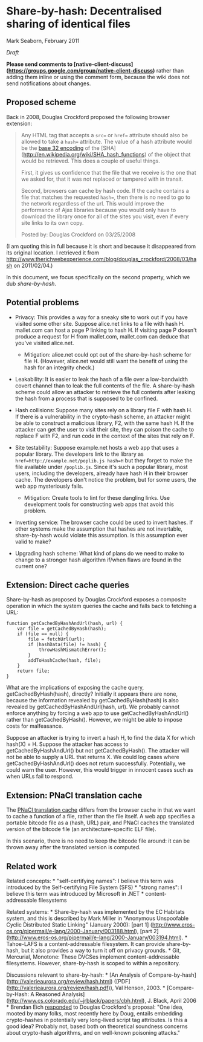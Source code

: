 # Share-by-hash: Decentralised sharing of identical files

Mark Seaborn, February 2011

_Draft_

**Please send comments to [native-client-discuss]
(https://groups.google.com/group/native-client-discuss)** rather than adding
them inline or using the comment form, because the wiki does not send
notifications about changes.

## Proposed scheme

Back in 2008, Douglas Crockford proposed the following browser extension:

> Any HTML tag that accepts a `src=` or `href=` attribute should also be allowed
> to take a `hash=` attribute. The value of a hash attribute would be the [base
> 32 encoding](http://www.crockford.com/wrmg/base32.html) of the [SHA]
> (http://en.wikipedia.org/wiki/SHA_hash_functions) of the object that would be
> retrieved. This does a couple of useful things.
>
> First, it gives us confidence that the file that we receive is the one that we
> asked for, that it was not replaced or tampered with in transit.
>
> Second, browsers can cache by hash code. If the cache contains a file that
> matches the requested `hash=`, then there is no need to go to the network
> regardless of the url. This would improve the performance of Ajax libraries
> because you would only have to download the library once for all of the sites
> you visit, even if every site links to its own copy.
>
> Posted by: Douglas Crockford on 03/25/2008

(I am quoting this in full because it is short and because it disappeared from
its original location. I retrieved it from
http://www.therichwebexperience.com/blog/douglas_crockford/2008/03/hash on
2011/02/04.)

In this document, we focus specifically on the second property, which we dub
_share-by-hash_.

## Potential problems

*   Privacy: This provides a way for a sneaky site to work out if you have
    visited some other site. Suppose alice.net links to a file with hash H.
    mallet.com can host a page P linking to hash H. If visiting page P doesn't
    produce a request for H from mallet.com, mallet.com can deduce that you've
    visited alice.net.

    *   Mitigation: alice.net could opt out of the share-by-hash scheme for file
        H. (However, alice.net would still want the benefit of using the hash
        for an integrity check.)

*   Leakability: It is easier to leak the hash of a file over a low-bandwidth
    covert channel than to leak the full contents of the file. A share-by-hash
    scheme could allow an attacker to retrieve the full contents after leaking
    the hash from a process that is supposed to be confined.

*   Hash collisions: Suppose many sites rely on a library file F with hash H. If
    there is a vulnerability in the crypto-hash scheme, an attacker might be
    able to construct a malicious library, F2, with the same hash H. If the
    attacker can get the user to visit their site, they can poison the cache to
    replace F with F2, and run code in the context of the sites that rely on F.

*   Site testability: Suppose example.net hosts a web app that uses a popular
    library. The developers link to the library as
    `href=http://example.net/poplib.js hash=H` but they forget to make the file
    available under `/poplib.js`. Since it's such a popular library, most users,
    including the developers, already have hash H in their browser cache. The
    developers don't notice the problem, but for some users, the web app
    mysteriously fails.

    *   Mitigation: Create tools to lint for these dangling links. Use
        development tools for constructing web apps that avoid this problem.

*   Inverting service: The browser cache could be used to invert hashes. If
    other systems make the assumption that hashes are not invertable,
    share-by-hash would violate this assumption. Is this assumption ever valid
    to make?

*   Upgrading hash scheme: What kind of plans do we need to make to change to a
    stronger hash algorithm if/when flaws are found in the current one?

## Extension: Direct cache queries

Share-by-hash as proposed by Douglas Crockford exposes a composite operation in
which the system queries the cache and falls back to fetching a URL:

```
function getCachedByHashAndUrl(hash, url) {
    var file = getCachedByHash(hash);
    if (file == null) {
        file = fetchUrl(url);
        if (hashData(file) != hash) {
            throwHashMismatchError();
        }
        addToHashCache(hash, file);
    }
    return file;
}
```

What are the implications of exposing the cache query, getCachedByHash(hash),
directly? Initially it appears there are none, because the information revealed
by getCachedByHash(hash) is also revealed by getCachedByHashAndUrl(hash, url).
We probably cannot enforce anything by forcing a web app to use
getCachedByHashAndUrl() rather than getCachedByHash(). However, we might be able
to impose costs for malfeasance.

Suppose an attacker is trying to invert a hash H, to find the data X for which
hash(X) = H. Suppose the attacker has access to getCachedByHashAndUrl() but not
getCachedByHash(). The attacker will not be able to supply a URL that returns X.
We could log cases where getCachedByHashAndUrl() does not return successfully.
Potentially, we could warn the user. However, this would trigger in innocent
cases such as when URLs fail to respond.

## Extension: PNaCl translation cache

The [PNaCl translation cache](pnacl_translation_cache.md) differs from the
browser cache in that we want to cache a function of a file, rather than the
file itself. A web app specifies a portable bitcode file as a (hash, URL) pair,
and PNaCl caches the translated version of the bitcode file (an
architecture-specific ELF file).

In this scenario, there is no need to keep the bitcode file around: it can be
thrown away after the translated version is computed.

## Related work

Related concepts: * "self-certifying names": I believe this term was introduced
by the Self-certifying File System (SFS) * "strong names": I believe this term
was introduced by Microsoft in .NET * content-addressable filesystems

Related systems: * Share-by-hash was implemented by the EC Habitats system, and
this is described by Mark Miller in "Anonymous Unspoofable Cyclic Distributed
Static Linking" (January 2000): [part 1]
(http://www.eros-os.org/pipermail/e-lang/2000-January/003188.html), [part 2]
(http://www.eros-os.org/pipermail/e-lang/2000-January/003194.html). * Tahoe-LAFS
is a content-addressable filesystem. It can provide share-by-hash, but it also
provides a way to turn it off on privacy grounds. * Git, Mercurial, Monotone:
These DVCSes implement content-addressable filesystems. However, share-by-hash
is scoped to within a repository.

Discussions relevant to share-by-hash: * [An Analysis of Compare-by-hash]
(http://valerieaurora.org/review/hash.html) ([PDF]
(http://valerieaurora.org/review/hash.pdf)), Val Henson, 2003. *
[Compare-by-Hash: A Reasoned Analysis]
(http://www.cs.colorado.edu/~jrblack/papers/cbh.html), J. Black, April 2006 *
Brendan Eich [responded](http://brendaneich.com/2008/04/popularity/) to Douglas
Crockford's proposal: "One idea, mooted by many folks, most recently here by
Doug, entails embedding crypto-hashes in potentially very long-lived script tag
attributes. Is this a good idea? Probably not, based both on theoretical
soundness concerns about crypto-hash algorithms, and on well-known poisoning
attacks."
